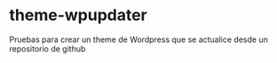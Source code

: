 # theme-wpupdater
Pruebas para crear un theme de Wordpress que se actualice desde un repositorio de github
